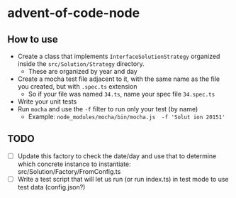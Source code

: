 # advent-of-code-node

## How to use

-   Create a class that implements `InterfaceSolutionStrategy` organized inside the `src/Solution/Strategy` directory.
    -   These are organized by year and day
-   Create a mocha test file adjacent to it, with the same name as the file you created, but with `.spec.ts` extension
    -   So if your file was named `34.ts`, name your spec file `34.spec.ts`
-   Write your unit tests
-   Run `mocha` and use the `-f` filter to run only your test (by name)
    -   Example: `node_modules/mocha/bin/mocha.js  -f 'Solut
ion 20151'`

## TODO

-   [ ] Update this factory to check the date/day and use that to determine which concrete instance to instantiate: src/Solution/Factory/FromConfig.ts
-   [ ] Write a test script that will let us run (or run index.ts) in test mode to use test data (config.json?)

